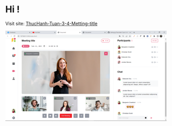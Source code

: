 # Hi !

Visit site: [ThucHanh-Tuan-3-4-Metting-title](https://giahuyyy.github.io/ThucHanh-Tuan-3-4-Metting-title/)

![Display:](./%E1%BA%A2nh%20Minh%20Ch%E1%BB%A9ng/img/%E1%BA%A2nh%20Minh%20Ch%E1%BB%A9ng.png)
